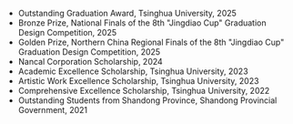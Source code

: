
- Outstanding Graduation Award, Tsinghua University, 2025
- Bronze Prize, National Finals of the 8th "Jingdiao Cup" Graduation Design Competition, 2025
- Golden Prize, Northern China Regional Finals of the 8th "Jingdiao Cup" Graduation Design Competition, 2025
- Nancal Corporation Scholarship, 2024
- Academic Excellence Scholarship, Tsinghua University, 2023
- Artistic Work Excellence Scholarship, Tsinghua University, 2023
- Comprehensive Excellence Scholarship, Tsinghua University, 2022
- Outstanding Students from Shandong Province, Shandong Provincial Government, 2021
